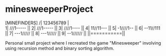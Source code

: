 # minesweeperProject


 [MINEFINDERS] 
/| 123456789 |\
1| ///1----- ||
2| ///1----- ||
3| ////1---- ||
4| 11//11--- ||
5| -1////1-- ||
6| --11//111 ||
7| ---1///// ||
8| ---1///// ||
9| --1////// ||
||===========||

Personal small project where I recreated the game "Minesweeper" involving using recursion method and binary sorting algorithm.
